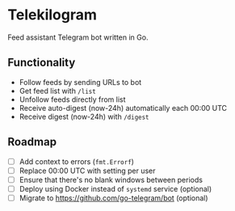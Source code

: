 # Telekilogram

Feed assistant Telegram bot written in Go.

## Functionality

- Follow feeds by sending URLs to bot
- Get feed list with `/list`
- Unfollow feeds directly from list
- Receive auto-digest (now-24h) automatically each 00:00 UTC
- Receive digest (now-24h) with `/digest`

## Roadmap

- [ ] Add context to errors (`fmt.Errorf`)
- [ ] Replace 00:00 UTC with setting per user
- [ ] Ensure that there's no blank windows between periods
- [ ] Deploy using Docker instead of `systemd` service (optional)
- [ ] Migrate to https://github.com/go-telegram/bot (optional)
